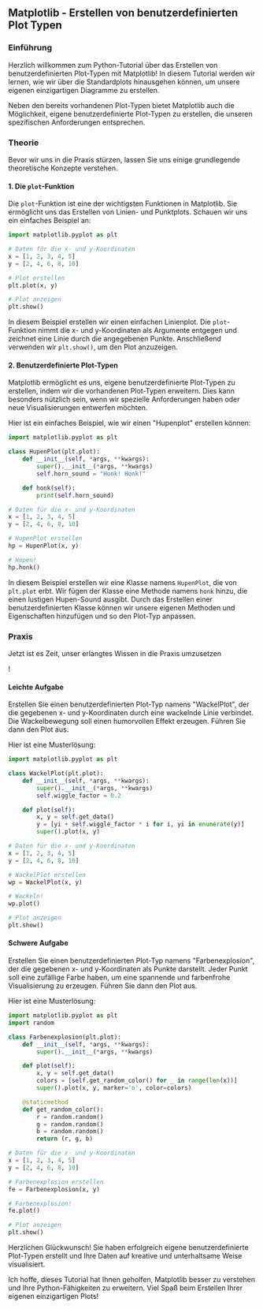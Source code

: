 ## Matplotlib - Erstellen von benutzerdefinierten Plot Typen

### Einführung

Herzlich willkommen zum Python-Tutorial über das Erstellen von benutzerdefinierten Plot-Typen mit Matplotlib! In diesem Tutorial werden wir lernen, wie wir über die Standardplots hinausgehen können, um unsere eigenen einzigartigen Diagramme zu erstellen. 

Neben den bereits vorhandenen Plot-Typen bietet Matplotlib auch die Möglichkeit, eigene benutzerdefinierte Plot-Typen zu erstellen, die unseren spezifischen Anforderungen entsprechen.

### Theorie

Bevor wir uns in die Praxis stürzen, lassen Sie uns einige grundlegende theoretische Konzepte verstehen. 

#### 1. Die `plot`-Funktion

Die `plot`-Funktion ist eine der wichtigsten Funktionen in Matplotlib. Sie ermöglicht uns das Erstellen von Linien- und Punktplots. Schauen wir uns ein einfaches Beispiel an:

```python
import matplotlib.pyplot as plt

# Daten für die x- und y-Koordinaten
x = [1, 2, 3, 4, 5]
y = [2, 4, 6, 8, 10]

# Plot erstellen
plt.plot(x, y)

# Plot anzeigen
plt.show()
```

In diesem Beispiel erstellen wir einen einfachen Linienplot. Die `plot`-Funktion nimmt die x- und y-Koordinaten als Argumente entgegen und zeichnet eine Linie durch die angegebenen Punkte. Anschließend verwenden wir `plt.show()`, um den Plot anzuzeigen.

#### 2. Benutzerdefinierte Plot-Typen

Matplotlib ermöglicht es uns, eigene benutzerdefinierte Plot-Typen zu erstellen, indem wir die vorhandenen Plot-Typen erweitern. Dies kann besonders nützlich sein, wenn wir spezielle Anforderungen haben oder neue Visualisierungen entwerfen möchten.

Hier ist ein einfaches Beispiel, wie wir einen "Hupenplot" erstellen können:

```python
import matplotlib.pyplot as plt

class HupenPlot(plt.plot):
    def __init__(self, *args, **kwargs):
        super().__init__(*args, **kwargs)
        self.horn_sound = "Honk! Honk!"

    def honk(self):
        print(self.horn_sound)

# Daten für die x- und y-Koordinaten
x = [1, 2, 3, 4, 5]
y = [2, 4, 6, 8, 10]

# HupenPlot erstellen
hp = HupenPlot(x, y)

# Hupen!
hp.honk()
```

In diesem Beispiel erstellen wir eine Klasse namens `HupenPlot`, die von `plt.plot` erbt. Wir fügen der Klasse eine Methode namens `honk` hinzu, die einen lustigen Hupen-Sound ausgibt. Durch das Erstellen einer benutzerdefinierten Klasse können wir unsere eigenen Methoden und Eigenschaften hinzufügen und so den Plot-Typ anpassen.

### Praxis

Jetzt ist es Zeit, unser erlangtes Wissen in die Praxis umzusetzen

!

#### Leichte Aufgabe

Erstellen Sie einen benutzerdefinierten Plot-Typ namens "WackelPlot", der die gegebenen x- und y-Koordinaten durch eine wackelnde Linie verbindet. Die Wackelbewegung soll einen humorvollen Effekt erzeugen. Führen Sie dann den Plot aus.

Hier ist eine Musterlösung:

```python
import matplotlib.pyplot as plt

class WackelPlot(plt.plot):
    def __init__(self, *args, **kwargs):
        super().__init__(*args, **kwargs)
        self.wiggle_factor = 0.2

    def plot(self):
        x, y = self.get_data()
        y = [yi + self.wiggle_factor * i for i, yi in enumerate(y)]
        super().plot(x, y)

# Daten für die x- und y-Koordinaten
x = [1, 2, 3, 4, 5]
y = [2, 4, 6, 8, 10]

# WackelPlot erstellen
wp = WackelPlot(x, y)

# Wackeln!
wp.plot()

# Plot anzeigen
plt.show()
```

#### Schwere Aufgabe

Erstellen Sie einen benutzerdefinierten Plot-Typ namens "Farbenexplosion", der die gegebenen x- und y-Koordinaten als Punkte darstellt. Jeder Punkt soll eine zufällige Farbe haben, um eine spannende und farbenfrohe Visualisierung zu erzeugen. Führen Sie dann den Plot aus.

Hier ist eine Musterlösung:

```python
import matplotlib.pyplot as plt
import random

class Farbenexplosion(plt.plot):
    def __init__(self, *args, **kwargs):
        super().__init__(*args, **kwargs)

    def plot(self):
        x, y = self.get_data()
        colors = [self.get_random_color() for _ in range(len(x))]
        super().plot(x, y, marker='o', color=colors)

    @staticmethod
    def get_random_color():
        r = random.random()
        g = random.random()
        b = random.random()
        return (r, g, b)

# Daten für die x- und y-Koordinaten
x = [1, 2, 3, 4, 5]
y = [2, 4, 6, 8, 10]

# Farbenexplosion erstellen
fe = Farbenexplosion(x, y)

# Farbenexplosion!
fe.plot()

# Plot anzeigen
plt.show()
```

Herzlichen Glückwunsch! Sie haben erfolgreich eigene benutzerdefinierte Plot-Typen erstellt und Ihre Daten auf kreative und unterhaltsame Weise visualisiert.

Ich hoffe, dieses Tutorial hat Ihnen geholfen, Matplotlib besser zu verstehen und Ihre Python-Fähigkeiten zu erweitern. Viel Spaß beim Erstellen Ihrer eigenen einzigartigen Plots!